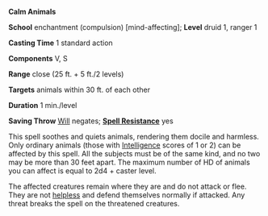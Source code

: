  **Calm Animals**

**School** enchantment (compulsion) [mind-affecting]; **Level** druid 1, ranger 1

**Casting Time** 1 standard action

**Components** V, S

**Range** close (25 ft. + 5 ft./2 levels)

**Targets** animals within 30 ft. of each other

**Duration** 1 min./level

**Saving Throw** [Will](../combat#_will) negates; **[Spell Resistance](../glossary#_spell-resistance)** yes

This spell soothes and quiets animals, rendering them docile and harmless. Only ordinary animals (those with [Intelligence](../gettingStarted#_intelligence) scores of 1 or 2) can be affected by this spell. All the subjects must be of the same kind, and no two may be more than 30 feet apart. The maximum number of HD of animals you can affect is equal to 2d4 + caster level.

The affected creatures remain where they are and do not attack or flee. They are not [helpless](../glossary#_helpless) and defend themselves normally if attacked. Any threat breaks the spell on the threatened creatures.

